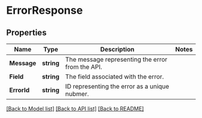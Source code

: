 # ErrorResponse

## Properties

Name | Type | Description | Notes
------------ | ------------- | ------------- | -------------
**Message** | **string** | The message representing the error from the API. |
**Field** | **string** | The field associated with the error. |
**ErrorId** | **string** | ID representing the error as a unique nubmer. |

[[Back to Model list]](../README.md#documentation-for-models) [[Back to API list]](../README.md#documentation-for-api-endpoints) [[Back to README]](../README.md)


